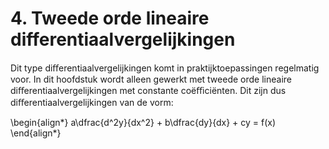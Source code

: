 # 4. Tweede orde lineaire differentiaalvergelijkingen

Dit type diﬀerentiaalvergelijkingen komt in praktijktoepassingen regelmatig
voor. In dit hoofdstuk wordt alleen gewerkt met tweede orde lineaire diﬀerentiaalvergelijkingen
met constante coëﬃciënten. Dit zijn dus diﬀerentiaalvergelijkingen van de
vorm:

\begin{align*}
 a\dfrac{d^2y}{dx^2} + b\dfrac{dy}{dx} + cy = f(x)
\end{align*}
